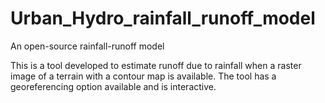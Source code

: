 # Urban_Hydro_rainfall_runoff_model
An open-source rainfall-runoff model

This is a tool developed to estimate runoff due to rainfall when a raster image of a terrain with a contour map is available. The tool has a georeferencing option available and is interactive. 
